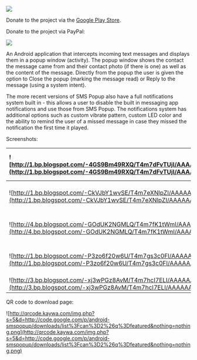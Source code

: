 [![](http://www.android.com/images/brand/android_app_on_play_logo_large.png)](http://play.google.com/store/apps/details?id=net.everythingandroid.smspopup)

Donate to the project via the [Google Play Store](https://play.google.com/store/apps/details?id=net.everythingandroid.smspopupdonate).

Donate to the project via PayPal:

[![](https://www.paypal.com/en_US/i/btn/btn_donateCC_LG.gif)](https://www.paypal.com/cgi-bin/webscr?cmd=_s-xclick&hosted_button_id=8246419)


An Android application that intercepts incoming text messages and displays them in a popup window (activity).  The popup window shows the contact the message came from and their contact photo (if there is one) as well as the content of the message.  Directly from the popup the user is given the option to Close the popup (marking the message read) or Reply to the message (using a system intent).

The more recent versions of SMS Popup also have a full notifications system built in - this allows a user to disable the built in messaging app notifications and use those from SMS Popup.  The notifications system has additional options such as custom vibrate pattern, custom LED color and the ability to remind the user of a missed message in case they missed the notification the first time it played.

Screenshots:

| ![http://1.bp.blogspot.com/-4GS9Bm49RXQ/T4m7dFvTUjI/AAAAAAACZMg/2htGt3stvaY/s480/screenshot1.png](http://1.bp.blogspot.com/-4GS9Bm49RXQ/T4m7dFvTUjI/AAAAAAACZMg/2htGt3stvaY/s480/screenshot1.png) | ![http://2.bp.blogspot.com/-kIyzBkSkVPw/T4m7d6Yp3LI/AAAAAAACZMo/l7pbnkAUghg/s480/screenshot2.png](http://2.bp.blogspot.com/-kIyzBkSkVPw/T4m7d6Yp3LI/AAAAAAACZMo/l7pbnkAUghg/s480/screenshot2.png) |
|:--------------------------------------------------------------------------------------------------------------------------------------------------------------------------------------------------|:--------------------------------------------------------------------------------------------------------------------------------------------------------------------------------------------------|
| ![http://1.bp.blogspot.com/-CkVJbY1wvSE/T4m7eXNlpZI/AAAAAAACZMw/onzhnAYbUa8/s480/screenshot3.png](http://1.bp.blogspot.com/-CkVJbY1wvSE/T4m7eXNlpZI/AAAAAAACZMw/onzhnAYbUa8/s480/screenshot3.png) | ![http://3.bp.blogspot.com/-dySIUf4pu9U/T4m7e-E5qAI/AAAAAAACZM4/QuoNF1xieOM/s480/screenshot4.png](http://3.bp.blogspot.com/-dySIUf4pu9U/T4m7e-E5qAI/AAAAAAACZM4/QuoNF1xieOM/s480/screenshot4.png) |
| ![http://4.bp.blogspot.com/-GOdUK2NGMLQ/T4m7fK1tWmI/AAAAAAACZNA/o1a2PZ5Ezus/s480/screenshot5.png](http://4.bp.blogspot.com/-GOdUK2NGMLQ/T4m7fK1tWmI/AAAAAAACZNA/o1a2PZ5Ezus/s480/screenshot5.png) | ![http://1.bp.blogspot.com/-IyZY19XaMn0/T4m7gO0U_jI/AAAAAAACZNI/ZUgTQbtQXCc/s480/screenshot6.png](http://1.bp.blogspot.com/-IyZY19XaMn0/T4m7gO0U_jI/AAAAAAACZNI/ZUgTQbtQXCc/s480/screenshot6.png) |
| ![http://1.bp.blogspot.com/-P3zo6f20w6U/T4m7gs3c0FI/AAAAAAACZNQ/dCqv3UMHrq8/s480/screenshot7.png](http://1.bp.blogspot.com/-P3zo6f20w6U/T4m7gs3c0FI/AAAAAAACZNQ/dCqv3UMHrq8/s480/screenshot7.png) | ![http://3.bp.blogspot.com/-Bc8hgiuhRB0/T4m7g9oOQgI/AAAAAAACZNY/3y34fyxNB1w/s480/screenshot8.png](http://3.bp.blogspot.com/-Bc8hgiuhRB0/T4m7g9oOQgI/AAAAAAACZNY/3y34fyxNB1w/s480/screenshot8.png) |
| ![http://3.bp.blogspot.com/-xj3wPGz8AvM/T4m7hcI7ELI/AAAAAAACZNg/n4RzqvGOX1Y/s480/screenshot9.png](http://3.bp.blogspot.com/-xj3wPGz8AvM/T4m7hcI7ELI/AAAAAAACZNg/n4RzqvGOX1Y/s480/screenshot9.png) |                                                                                                                                                                                                   |

QR code to download page:

![http://qrcode.kaywa.com/img.php?s=5&d=http://code.google.com/p/android-smspopup/downloads/list%3Fcan%3D2%26q%3Dfeatured&nothing=nothing.png](http://qrcode.kaywa.com/img.php?s=5&d=http://code.google.com/p/android-smspopup/downloads/list%3Fcan%3D2%26q%3Dfeatured&nothing=nothing.png)